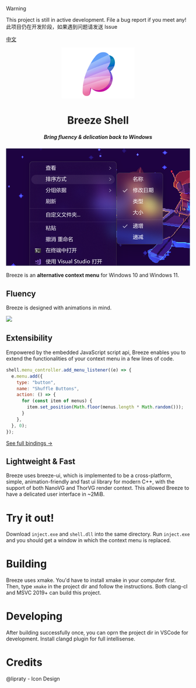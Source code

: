 > [!WARNING]
> This project is still in active development. File a bug report if you meet
> any!\
> 此项目仍在开发阶段，如果遇到问题请发送 Issue

[中文](./README_zh.md)

<div align=center>
  <img src=./resources/icon.webp width=200 />
<h1>Breeze Shell</h1>
<h5>Bring fluency & delication back to Windows</h5>
<div>
  <img widtb=500 src=./resources/preview1.webp />
</div>
</div>

Breeze is an **alternative context menu** for Windows 10 and Windows 11.

## Fluency

Breeze is designed with animations in mind.

<img src=https://github.com/user-attachments/assets/304fdd08-ef67-4cdb-94cc-83b47d41eb36 height=300 />

## Extensibility

Empowered by the embedded JavaScript script api, Breeze enables you to extend
the functionalities of your context menu in a few lines of code.

```javascript
shell.menu_controller.add_menu_listener((e) => {
  e.menu.add({
    type: "button",
    name: "Shuffle Buttons",
    action: () => {
      for (const item of menus) {
        item.set_position(Math.floor(menus.length * Math.random()));
      }
    },
  }, 0);
});
```

[See full bindings →](./src/shell/script/binding_types.d.ts)

## Lightweight & Fast

Breeze uses breeze-ui, which is implemented to be a cross-platform, simple,
animation-friendly and fast ui library for modern C++, with the support of both
NanoVG and ThorVG render context. This allowed Breeze to have a delicated user
interface in ~2MiB.

# Try it out!

Download `inject.exe` and `shell.dll` into the same directory. Run `inject.exe`
and you should get a window in which the context menu is replaced.

# Building

Breeze uses xmake. You'd have to install xmake in your computer first. Then,
type `xmake` in the project dir and follow the instructions. Both clang-cl and
MSVC 2019+ can build this project.

# Developing

After building successfully once, you can oprn the project dir in VSCode for
development. Install clangd plugin for full intellisense.

# Credits
@lipraty - Icon Design

